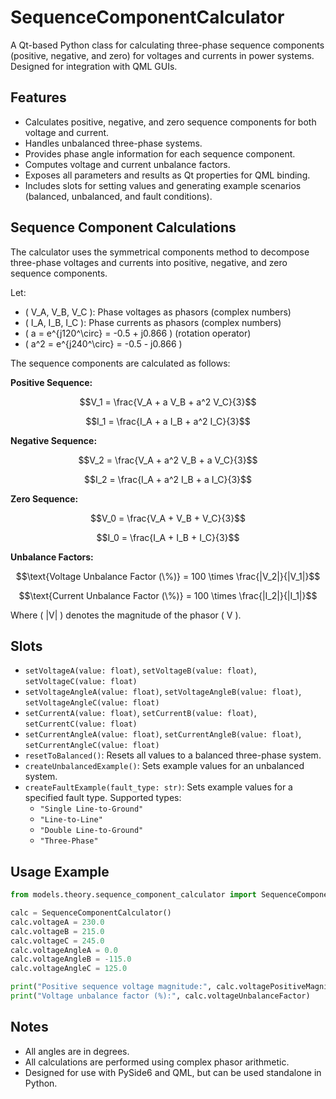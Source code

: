 # SequenceComponentCalculator

A Qt-based Python class for calculating three-phase sequence components (positive, negative, and zero) for voltages and currents in power systems. Designed for integration with QML GUIs.

## Features

- Calculates positive, negative, and zero sequence components for both voltage and current.
- Handles unbalanced three-phase systems.
- Provides phase angle information for each sequence component.
- Computes voltage and current unbalance factors.
- Exposes all parameters and results as Qt properties for QML binding.
- Includes slots for setting values and generating example scenarios (balanced, unbalanced, and fault conditions).

## Sequence Component Calculations

The calculator uses the symmetrical components method to decompose three-phase voltages and currents into positive, negative, and zero sequence components.

Let:

- \( V_A, V_B, V_C \): Phase voltages as phasors (complex numbers)
- \( I_A, I_B, I_C \): Phase currents as phasors (complex numbers)
- \( a = e^{j120^\circ} = -0.5 + j0.866 \) (rotation operator)
- \( a^2 = e^{j240^\circ} = -0.5 - j0.866 \)

The sequence components are calculated as follows:

**Positive Sequence:**
```math
V_1 = \frac{V_A + a V_B + a^2 V_C}{3}
```
```math
I_1 = \frac{I_A + a I_B + a^2 I_C}{3}
```

**Negative Sequence:**
```math
V_2 = \frac{V_A + a^2 V_B + a V_C}{3}
```
```math
I_2 = \frac{I_A + a^2 I_B + a I_C}{3}
```

**Zero Sequence:**
```math
V_0 = \frac{V_A + V_B + V_C}{3}
```
```math
I_0 = \frac{I_A + I_B + I_C}{3}
```

**Unbalance Factors:**
```math
\text{Voltage Unbalance Factor (\%)} = 100 \times \frac{|V_2|}{|V_1|}
```
```math
\text{Current Unbalance Factor (\%)} = 100 \times \frac{|I_2|}{|I_1|}
```

Where \( |V| \) denotes the magnitude of the phasor \( V \).

## Slots

- `setVoltageA(value: float)`, `setVoltageB(value: float)`, `setVoltageC(value: float)`
- `setVoltageAngleA(value: float)`, `setVoltageAngleB(value: float)`, `setVoltageAngleC(value: float)`
- `setCurrentA(value: float)`, `setCurrentB(value: float)`, `setCurrentC(value: float)`
- `setCurrentAngleA(value: float)`, `setCurrentAngleB(value: float)`, `setCurrentAngleC(value: float)`
- `resetToBalanced()`: Resets all values to a balanced three-phase system.
- `createUnbalancedExample()`: Sets example values for an unbalanced system.
- `createFaultExample(fault_type: str)`: Sets example values for a specified fault type. Supported types:
  - `"Single Line-to-Ground"`
  - `"Line-to-Line"`
  - `"Double Line-to-Ground"`
  - `"Three-Phase"`

## Usage Example

```python
from models.theory.sequence_component_calculator import SequenceComponentCalculator

calc = SequenceComponentCalculator()
calc.voltageA = 230.0
calc.voltageB = 215.0
calc.voltageC = 245.0
calc.voltageAngleA = 0.0
calc.voltageAngleB = -115.0
calc.voltageAngleC = 125.0

print("Positive sequence voltage magnitude:", calc.voltagePositiveMagnitude)
print("Voltage unbalance factor (%):", calc.voltageUnbalanceFactor)
```

## Notes

- All angles are in degrees.
- All calculations are performed using complex phasor arithmetic.
- Designed for use with PySide6 and QML, but can be used standalone in Python.
